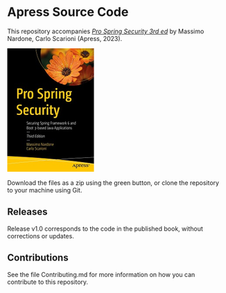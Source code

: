 # Apress Source Code

This repository accompanies [*Pro Spring Security 3rd ed*](https://www.link.springer.com/book/10.1007/979-8-8688-0035-1) by Massimo Nardone, Carlo Scarioni (Apress, 2023).

[comment]: #cover
![Cover image](979-8-8688-0034-4.jpg)

Download the files as a zip using the green button, or clone the repository to your machine using Git.

## Releases

Release v1.0 corresponds to the code in the published book, without corrections or updates.

## Contributions

See the file Contributing.md for more information on how you can contribute to this repository.
